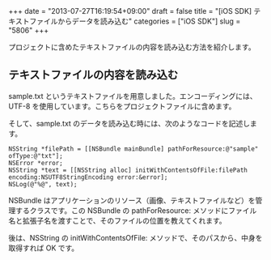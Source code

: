 +++
date = "2013-07-27T16:19:54+09:00"
draft = false
title = "[iOS SDK] テキストファイルからデータを読み込む"
categories = ["iOS SDK"]
slug = "5806"
+++

プロジェクトに含めたテキストファイルの内容を読み込む方法を紹介します。

<h2>テキストファイルの内容を読み込む</h2>

sample.txt というテキストファイルを用意しました。エンコーディングには、UTF-8 を使用しています。こちらをプロジェクトファイルに含めます。

そして、sample.txt のデータを読み込む時には、次のようなコードを記述します。

<pre><code>NSString *filePath = [[NSBundle mainBundle] pathForResource:@"sample" ofType:@"txt"];
NSError *error;
NSString *text = [[NSString alloc] initWithContentsOfFile:filePath encoding:NSUTF8StringEncoding error:&error];
NSLog(@"%@", text);
</code></pre>

NSBundle はアプリケーションのリソース（画像、テキストファイルなど）を管理するクラスです。この NSBundle の pathForResource: メソッドにファイル名と拡張子名を渡すことで、そのファイルの位置を教えてくれます。

後は、NSString の initWithContentsOfFile: メソッドで、そのパスから、中身を取得すれば OK です。
